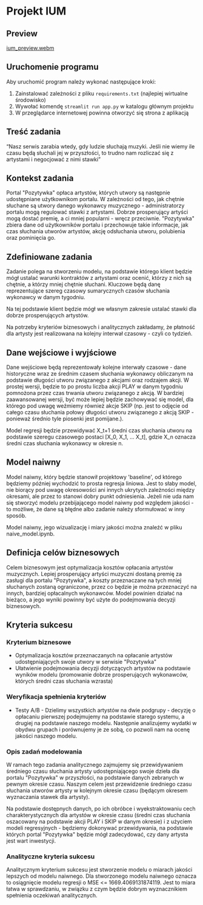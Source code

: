 # Projekt IUM

## Preview 

[ium_preview.webm](https://github.com/Newtoneiro/IUM_Song_Popularity_Classifier/assets/79006719/a8bf2cc0-dd04-4857-b16d-42f1fba1a522)

## Uruchomenie programu

Aby uruchomić program należy wykonać następujące kroki:

1. Zainstalować zależności z pliku `requirements.txt` (najlepiej wirtualne środowisko)
2. Wywołać komendę `streamlit run app.py` w katalogu głównym projektu
3. W przeglądarce internetowej powinna otworzyć się strona z aplikacją

## Treść zadania

“Nasz serwis zarabia wtedy, gdy ludzie słuchają muzyki. Jeśli nie wiemy ile czasu będą słuchali jej w przyszłości, to trudno nam rozliczać się z artystami i negocjować z nimi stawki”

## Kontekst zadania

Portal "Pozytywka" opłaca artystów, których utwory są następnie udostępniane użytkownikom portalu. W zależności od tego, jak chętnie słuchane są utwory danego wykonawcy muzycznego - administratorzy portalu mogą regulować stawki z artystami. Dobrze prosperujący artyści mogą dostać premię, a ci mniej popularni - wręcz przeciwnie. "Pozytywka" zbiera dane od użytkowników portalu i przechowuje takie informacje, jak czas słuchania utworów artystów, akcję odsłuchania utworu, polubienia oraz pominięcia go.

## Zdefiniowane zadania

Zadanie polega na stworzeniu modelu, na podstawie którego klient będzie mógł ustalać warunki kontraktów z artystami oraz ocenić, którzy z nich są chętnie, a którzy mniej chętnie słuchani. Kluczowe będą danę reprezentujące szereg czasowy sumarycznych czasów słuchania wykonawcy w danym tygodniu.

Na tej podstawie klient będzie mógł we własnym zakresie ustalać stawki dla dobrze prosperujących artystów.

Na potrzeby kryteriów biznesowych i analitycznych zakładamy, że płatność dla artysty jest realizowana na kolejny interwał czasowy - czyli co tydzień.

## Dane wejściowe i wyjściowe

Dane wejściowe będą reprezentowały kolejne interwały czasowe - dane historyczne wraz ze średnim czasem słuchania wykonawcy obliczanym na podstawie długości utworu związanego z akcjami oraz rodzajem akcji. W prostej wersji, będzie to po prostu liczba akcji PLAY w danym tygodniu pomnożona przez czas trwania utworu związanego z akcją. W bardziej zaawansowanej wersji, być może lepiej będzie zachowywać się model, dla którego pod uwagę weźmiemy również akcje SKIP (np. jest to odjęcie od całego czasu słuchania połowy długości utworu związanego z akcją SKIP - ponieważ średnio tyle piosenki jest pomijane.).

Model regresji będzie przewidywać X_t+1 średni czas słuchania utworu na podstawie szeregu czasowego postaci [X_0, X_1, ... X_t],
gdzie X_n oznacza średni czas słuchania wykonawcy w okresie n.

## Model naiwny

Model naiwny, który będzie stanowił projektowy 'baseline', od którego będziemy później wychodzić to prosta regresja liniowa. Jest to słaby model, nie biorący pod uwagę okresowości ani innych ukrytych zależności między okresami, ale przez to stanowi dobry punkt odniesienia. Jeżeli nie uda nam się stworzyć modelu przebijającego model naiwny pod względem jakości - to możliwe, że dane są błędne albo zadanie należy sformułować w inny sposób.

Model naiwny, jego wizualizację i miary jakości można znaleźć w pliku naive_model.ipynb.

## Definicja celów biznesowych

Celem biznesowym jest optymalizacja kosztów opłacania artystów muzycznych. Lepiej prosperujący artyści muzyczni dostaną premię za zasługi dla portalu "Pozytywka", a koszty przeznaczane na tych mniej słuchanych zostaną ograniczone, przez co będzie je można przeznaczyć na innych, bardziej opłacalnych wykonawców. Model powinien działać na bieżąco, a jego wyniki powinny być użyte do podejmowania decyzji biznesowych.

## Kryteria sukcesu

### Kryterium biznesowe

- Optymalizacja kosztów przeznaczanych na opłacanie artystów udostępniających swoje utwory w serwisie "Pozytywka"
- Ułatwienie podejmowania decyzji dotyczących artystów na podstawie wyników modelu (promowanie dobrze prosperujących wykonawców, których średni czas słuchania wzrasta)

### Weryfikacja spełnienia kryteriów

- Testy A/B - Dzielimy wszystkich artystów na dwie podgrupy - decyzję o opłacaniu pierwszej podejmujemy na podstawie starego systemu, a drugiej na podstawie naszego modelu. Następnie analizujemy wydatki w obydwu grupach i porównujemy je ze sobą, co pozwoli nam na ocenę jakości naszego modelu.

### Opis zadań modelowania

W ramach tego zadania analitycznego zajmujemy się przewidywaniem średniego czasu słuchania artysty udostępniającego swoje dzieła dla portalu "Pozytywka" w przyszłości, na podstawie danych zebranych w pewnym okresie czasu. Naszym celem jest przewidzenie średniego czasu słuchania utworów artysty w kolejnym okresie czasu (będącym okresem wyznaczania stawek dla artysty).

Na podstawie dostępnych danych, po ich obróbce i wyekstraktowaniu cech charakterystycznych dla artystów w okresie czasu (średni czas słuchania oszacowany na podstawie akcji PLAY i SKIP w danym okresie) i z użyciem modeli regresyjnych - będziemy dokonywać przewidywania, na podstawie których portal "Pozytywka" będzie mógł zadecydować, czy dany artysta jest wart inwestycji.

### Analityczne kryteria sukcesu

Analitycznym kryterium sukcesu jest stworzenie modelu o miarach jakości lepszych od modelu naiwnego. Dla stworzonego modelu naiwnego oznacza to osiągnięcie modelu regresji o MSE <= 1669.4069131874119. Jest to miara łatwa w sprawdzaniu, w związku z czym będzie dobrym wyznacznikiem spełnienia oczekiwań analitycznych.
